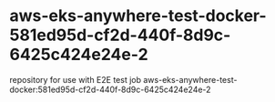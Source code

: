 # aws-eks-anywhere-test-docker-581ed95d-cf2d-440f-8d9c-6425c424e24e-2
repository for use with E2E test job aws-eks-anywhere-test-docker:581ed95d-cf2d-440f-8d9c-6425c424e24e-2
